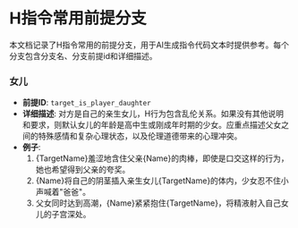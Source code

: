 # H指令常用前提分支

本文档记录了H指令常用的前提分支，用于AI生成指令代码文本时提供参考。每个分支包含分支名、分支前提id和详细描述。

### 女儿
- **前提ID**: `target_is_player_daughter`
- **详细描述**: 对方是自己的亲生女儿，H行为包含乱伦关系。如果没有其他说明和要求，则默认女儿的年龄是高中生或刚成年时期的少女。应重点描述父女之间的特殊感情和复杂心理状态，以及伦理道德带来的心理冲突。
- **例子**:
  1. {TargetName}羞涩地含住父亲{Name}的肉棒，即使是口交这样的行为，她也希望得到父亲的夸奖。
  2. {Name}将自己的阴茎插入亲生女儿{TargetName}的体内，少女忍不住小声喊着"爸爸"。
  3. 父女同时达到高潮，{Name}紧紧抱住{TargetName}，将精液射入自己女儿的子宫深处。
